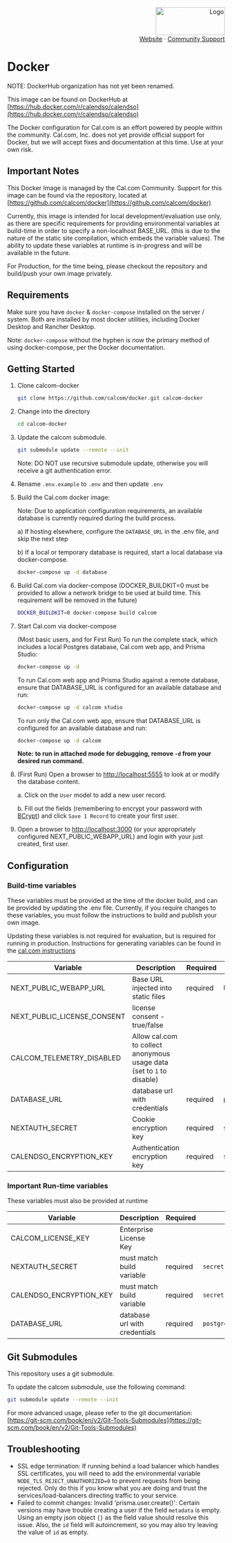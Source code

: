 <!-- PROJECT LOGO -->
<div align="right">
  <a href="https://github.com/calcom/cal.com">
    <img src="https://cal.com/logo.svg" alt="Logo" width="160" height="65">
  </a><br/>
  <a href="https://cal.com">Website</a>
  ·
  <a href="https://github.com/calcom/docker/issues">Community Support</a>
</div>

# Docker

NOTE: DockerHub organization has not yet been renamed.

This image can be found on DockerHub at [https://hub.docker.com/r/calendso/calendso](https://hub.docker.com/r/calendso/calendso)

The Docker configuration for Cal.com is an effort powered by people within the community. Cal.com, Inc. does not yet provide official support for Docker, but we will accept fixes and documentation at this time. Use at your own risk.

## Important Notes

This Docker Image is managed by the Cal.com Community. Support for this image can be found via the repository, located at [https://github.com/calcom/docker](https://github.com/calcom/docker)

Currently, this image is intended for local development/evaluation use only, as there are specific requirements for providing environmental variables at build-time in order to specify a non-localhost BASE_URL. (this is due to the nature of the static site compilation, which embeds the variable values). The ability to update these variables at runtime is in-progress and will be available in the future.

For Production, for the time being, please checkout the repository and build/push your own image privately.

## Requirements

Make sure you have `docker` & `docker-compose` installed on the server / system. Both are installed by most docker utilities, including Docker Desktop and Rancher Desktop.

Note: `docker-compose` without the hyphen is now the primary method of using docker-compose, per the Docker documentation.

## Getting Started

1. Clone calcom-docker

    ```bash
    git clone https://github.com/calcom/docker.git calcom-docker
    ```

2. Change into the directory

    ```bash
    cd calcom-docker
    ```

3. Update the calcom submodule. 

    ```bash
    git submodule update --remote --init
    ```

    Note: DO NOT use recursive submodule update, otherwise you will receive a git authentication error.

4. Rename `.env.example` to `.env` and then update `.env`

5. Build the Cal.com docker image: 

    Note: Due to application configuration requirements, an available database is currently required during the build process.

    a) If hosting elsewhere, configure the `DATABASE_URL` in the .env file, and skip the next step

    b) If a local or temporary database is required, start a local database via docker-compose.

    ```bash
    docker-compose up -d database
    ```

6. Build Cal.com via docker-compose (DOCKER_BUILDKIT=0 must be provided to allow a network bridge to be used at build time. This requirement will be removed in the future)

    ```bash
    DOCKER_BUILDKIT=0 docker-compose build calcom
    ```

7. Start Cal.com via docker-compose

    (Most basic users, and for First Run) To run the complete stack, which includes a local Postgres database, Cal.com web app, and Prisma Studio:

    ```bash
    docker-compose up -d
    ```

    To run Cal.com web app and Prisma Studio against a remote database, ensure that DATABASE_URL is configured for an available database and run:

    ```bash
    docker-compose up -d calcom studio
    ```

    To run only the Cal.com web app, ensure that DATABASE_URL is configured for an available database and run:

    ```bash
    docker-compose up -d calcom
    ```

    **Note: to run in attached mode for debugging, remove `-d` from your desired run command.**

8. (First Run) Open a browser to [http://localhost:5555](http://localhost:5555) to look at or modify the database content.

    a. Click on the `User` model to add a new user record.

    b. Fill out the fields (remembering to encrypt your password with [BCrypt](https://bcrypt-generator.com/)) and click `Save 1 Record` to create your first user.

9. Open a browser to [http://localhost:3000](http://localhost:3000) (or your appropriately configured NEXT_PUBLIC_WEBAPP_URL) and login with your just created, first user.

## Configuration

### Build-time variables

These variables must be provided at the time of the docker build, and can be provided by updating the .env file. Currently, if you require changes to these variables, you must follow the instructions to build and publish your own image. 

Updating these variables is not required for evaluation, but is required for running in production. Instructions for generating variables can be found in the [cal.com instructions](https://github.com/calcom/cal.com) 

| Variable | Description | Required | Default |
| --- | --- | --- | --- |
| NEXT_PUBLIC_WEBAPP_URL | Base URL injected into static files | required | `http://localhost:3000` |
| NEXT_PUBLIC_LICENSE_CONSENT | license consent - true/false |  |  |
| CALCOM_TELEMETRY_DISABLED | Allow cal.com to collect anonymous usage data (set to `1` to disable) | | |
| DATABASE_URL | database url with credentials | required | `postgresql://unicorn_user:magical_password@database:5432/calendso` |
| NEXTAUTH_SECRET | Cookie encryption key | required | `secret` |
| CALENDSO_ENCRYPTION_KEY | Authentication encryption key | required | `secret` |

### Important Run-time variables

These variables must also be provided at runtime

| Variable | Description | Required | Default |
| --- | --- | --- | --- |
| CALCOM_LICENSE_KEY | Enterprise License Key |  |  |
| NEXTAUTH_SECRET | must match build variable | required | `secret` |
| CALENDSO_ENCRYPTION_KEY | must match build variable | required | `secret` |
| DATABASE_URL | database url with credentials | required | `postgresql://unicorn_user:magical_password@database:5432/calendso` |

## Git Submodules

This repository uses a git submodule.

To update the calcom submodule, use the following command:

```bash
git submodule update --remote --init
```

For more advanced usage, please refer to the git documentation: [https://git-scm.com/book/en/v2/Git-Tools-Submodules](https://git-scm.com/book/en/v2/Git-Tools-Submodules)

## Troubleshooting

* SSL edge termination: If running behind a load balancer which handles SSL certificates, you will need to add the environmental variable `NODE_TLS_REJECT_UNAUTHORIZED=0` to prevent requests from being rejected. Only do this if you know what you are doing and trust the services/load-balancers directing traffic to your service.
* Failed to commit changes: Invalid 'prisma.user.create()': Certain versions may have trouble creating a user if the field `metadata` is empty. Using an empty json object `{}` as the field value should resolve this issue. Also, the `id` field will autoincrement, so you may also try leaving the value of `id` as empty.
